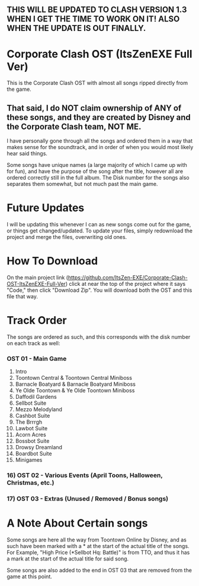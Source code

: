 ## THIS WILL BE UPDATED TO CLASH VERSION 1.3 WHEN I GET THE TIME TO WORK ON IT! ALSO WHEN THE UPDATE IS OUT FINALLY. 

# Corporate Clash OST (ItsZenEXE Full Ver)

This is the Corporate Clash OST with almost all songs ripped directly from the game.
## That said, I do NOT claim ownership of ANY of these songs, and they are created by Disney and the Corporate Clash team, NOT ME.
I have personally gone through all the songs and ordered them in a way that makes sense for the soundtrack, and in order of when you would most likely hear said things.

Some songs have unique names (a large majority of which I came up with for fun), and have the purpose of the song after the title, however all are ordered correctly still in the full album. The Disk number for the songs also separates them somewhat, but not much past the main game.

# Future Updates

I will be updating this whenever I can as new songs come out for the game, or things get changed/updated. To update your files, simply redownload the project and merge the files, overwriting old ones.

# How To Download

On the main project link (https://github.com/ItsZen-EXE/Corporate-Clash-OST-ItsZenEXE-Full-Ver) click at near the top of the project where it says "Code," then click "Download Zip". You will download both the OST and this file that way.

# Track Order

The songs are ordered as such, and this corresponds with the disk number on each track as well:

### OST 01 - Main Game
1) Intro
2) Toontown Central & Toontown Central Miniboss
3) Barnacle Boatyard & Barnacle Boatyard Miniboss
4) Ye Olde Toontown & Ye Olde Toontown Miniboss
5) Daffodil Gardens
6) Sellbot Suite
7) Mezzo Melodyland
8) Cashbot Suite
9) The Brrrgh
10) Lawbot Suite
11) Acorn Acres
12) Bossbot Suite
13) Drowsy Dreamland
14) Boardbot Suite
15) Minigames
### 16) OST 02 - Various Events (April Toons, Halloween, Christmas, etc.)
### 17) OST 03 - Extras (Unused / Removed / Bonus songs)

# A Note About Certain songs
Some songs are here all the way from Toontown Online by Disney, and as such have been marked with a * at the start of the actual title of the songs. For Example, "High Price (*Sellbot Hq: Battle)" is from TTO, and thus it has a mark at the start of the actual title for said song.

Some songs are also added to the end in OST 03 that are removed from the game at this point.
